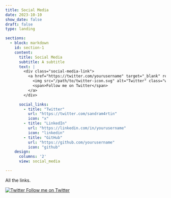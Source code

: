 ```yaml
---
title: Social Media
date: 2023-10-10
show_date: false
draft: false
type: landing

sections:
  - block: markdown
    id: section-1
    content:
      title: Social Media
      subtitle: A subtitle
      text: |  
        <div class="social-media-link">
          <a href="https://twitter.com/yourusername" target="_blank" rel="noopener" class="flex items-center">
            <img src="/path/to/twitter-icon.svg" alt="Twitter" class="w-6 h-6 mr-2">
            <span>Follow me on Twitter</span>
          </a>
        </div>

      social_links:
        - title: "Twitter"
          url: "https://twitter.com/sandram4rtin"
          icon: "x"
        - title: "LinkedIn"
          url: "https://linkedin.com/in/yourusername"
          icon: "linkedin"
        - title: "GitHub"
          url: "https://github.com/yourusername"
          icon: "github"
    design: 
      columns: '2'
      view: social_media

---
```


All the links.

<div class="social-media-link">
  <a href="https://twitter.com/yourusername" target="_blank" rel="noopener" class="flex items-center">
    <img src="/path/to/twitter-icon.svg" alt="Twitter" class="w-6 h-6 mr-2">
    <span>Follow me on Twitter</span>
  </a>
</div>
